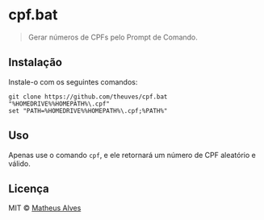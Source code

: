 # cpf.bat

> Gerar números de CPFs pelo Prompt de Comando.

## Instalação

Instale-o com os seguintes comandos:

```
git clone https://github.com/theuves/cpf.bat "%HOMEDRIVE%%HOMEPATH%\.cpf"
set "PATH=%HOMEDRIVE%%HOMEPATH%\.cpf;%PATH%"
```

## Uso

Apenas use o comando `cpf`, e ele retornará um número de CPF aleatório e válido.

## Licença

MIT &copy; [Matheus Alves](https://github.com/theuves/cpf.bat)
